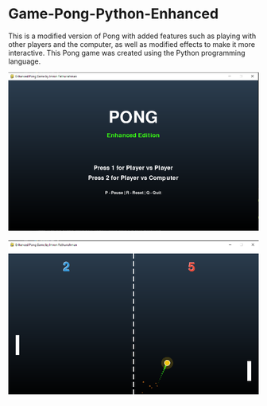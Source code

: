 # Game-Pong-Python-Enhanced
This is a modified version of Pong with added features such as playing with other players and the computer, as well as modified effects to make it more interactive. This Pong game was created using the Python programming language.

![Header image](https://raw.githubusercontent.com/ImronFathurrahman/Game-Pong-Python-Enhanced/master/Preview_1.png)
<br>
<br>
![Header image](https://raw.githubusercontent.com/ImronFathurrahman/Game-Pong-Python-Enhanced/master/Preview_2.png)
